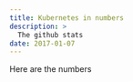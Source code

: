 ```yaml
---
title: Kubernetes in numbers
description: >
  The github stats
date: 2017-01-07
---
```


Here are the numbers
